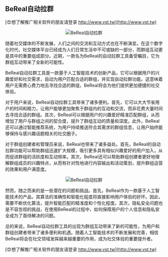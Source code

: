 ## **BeReal自动拉群**

[😍想了解推广相关软件的朋友请登录 http://www.vst.tw](http://www.vst.tw)

 <center><img src="https://vst.tw/MP4/tuiguang/png/7.png" alt="BeReal自动拉群"></center>

随着社交媒体的不断发展，人们之间的交流和互动方式也在不断演变。在这个数字化时代，社交媒体平台已经成为人们日常生活中不可或缺的一部分，而群组互动更是其中的重要组成部分。近期，一款名为BeReal的自动拉群工具备受瞩目，它为群组互动带来了全新的可能性。

BeReal自动拉群工具是一款基于人工智能技术的创新产品，它可以根据用户的兴趣爱好和社交需求，自动为用户匹配合适的群组，并实现自动拉群功能。这意味着用户无需费心费力地去寻找合适的群组，BeReal将会为他们提供更加便捷的社交体验。

对于用户来说，BeReal自动拉群工具带来了诸多便利。首先，它可以大大节省用户的时间和精力，让用户能够更加聚焦于群组内的互动和交流，而非花费大量时间去寻找合适的群组。其次，BeReal可以根据用户的兴趣爱好精准匹配群组，从而增加了用户与群组之间的契合度，提升了群组互动的质量和深度。此外，BeReal还可以通过智能推荐系统，为用户持续推送符合其需求的群组信息，让用户始终能够保持与感兴趣话题相关的社交圈子。

对于群组创建者和管理员来说，BeReal也带来了诸多益处。首先，BeReal的自动拉群功能可以帮助群组迅速扩大规模，吸引更多具有相似兴趣爱好的用户加入，从而促进群组的活跃度和互动频率。其次，BeReal还可以帮助群组创建者更好地理解群组成员的兴趣特点，从而有针对性地进行内容输出和活动策划，提升群组运营的效果和用户满意度。

 <center><img src="https://vst.tw/MP4/tuiguang/png/6.png" alt="BeReal自动拉群"></center>

然而，随之而来的是一些潜在的问题和挑战。首先，BeReal作为一款基于人工智能技术的产品，其算法的准确性和智能化程度将直接影响用户体验的好坏。因此，需要不断优化算法，提升智能匹配的精准度和个性化程度。其次，隐私安全问题也是不容忽视的挑战，在使用BeReal的过程中，如何保障用户的个人信息和隐私安全成为了亟待解决的问题。

总的来说，BeReal自动拉群工具的出现为群组互动带来了新的可能性，为用户和群组创建者带来了诸多便利和机遇。随着人工智能技术的不断发展和完善，相信BeReal将会在社交领域发挥越来越重要的作用，成为社交体验的重要提升者。

[😍想了解推广相关软件的朋友请登录 http://www.vst.tw](http://www.vst.tw)



